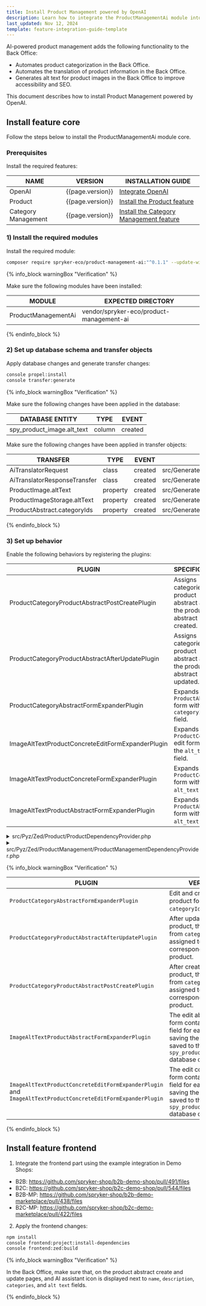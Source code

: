 ```yaml
---
title: Install Product Management powered by OpenAI
description: Learn how to integrate the ProductManagementAi module into a Spryker project.
last_updated: Nov 12, 2024
template: feature-integration-guide-template
---
```


AI-powered product management adds the following functionality to the Back Office:
* Automates product categorization in the Back Office.  
* Automates the translation of product information in the Back Office.  
* Generates alt text for product images in the Back Office to improve accessibility and SEO.


This document describes how to install Product Management powered by OpenAI.

## Install feature core

Follow the steps below to install the ProductManagementAi module core.

### Prerequisites

Install the required features:

| NAME                | VERSION          | INSTALLATION GUIDE                                                                                                                                                                                   |
|---------------------|------------------|------------------------------------------------------------------------------------------------------------------------------------------------------------------------------------------------------|
| OpenAI              | {{page.version}} | [Integrate OpenAI](/docs/pbc/all/miscellaneous/{{page.version}}/third-party-integrations/open-ai/integrate-openai.html)                                      |
| Product             | {{page.version}} | [Install the Product feature](/docs/pbc/all/product-information-management/{{page.version}}/base-shop/install-and-upgrade/install-features/install-the-product-feature.html)                         |
| Category Management | {{page.version}} | [Install the Category Management feature](/docs/pbc/all/product-information-management/{{page.version}}/base-shop/install-and-upgrade/install-features/install-the-category-management-feature.html) |

### 1) Install the required modules

Install the required module:

```bash
composer require spryker-eco/product-management-ai:"^0.1.1" --update-with-dependencies
```

{% info_block warningBox "Verification" %}

Make sure the following modules have been installed:

| MODULE              | EXPECTED DIRECTORY                       |
|---------------------|------------------------------------------|
| ProductManagementAi | vendor/spryker-eco/product-management-ai |

{% endinfo_block %}

### 2) Set up database schema and transfer objects

Apply database changes and generate transfer changes:

```bash
console propel:install
console transfer:generate
```

{% info_block warningBox "Verification" %}

Make sure the following changes have been applied in the database:

| DATABASE ENTITY            | TYPE   | EVENT   |
|----------------------------|--------|---------|
| spy_product_image.alt_text | column | created |

Make sure the following changes have been applied in transfer objects:

| TRANSFER                     | TYPE     | EVENT   | PATH                                                       |
|------------------------------|----------|---------|------------------------------------------------------------|
| AiTranslatorRequest          | class    | created | src/Generated/Shared/Transfer/AiTranslatorRequestTransfer  |
| AiTranslatorResponseTransfer | class    | created | src/Generated/Shared/Transfer/AiTranslatorResponseTransfer |
| ProductImage.altText         | property | created | src/Generated/Shared/Transfer/ProductImageTransfer         |
| ProductImageStorage.altText  | property | created | src/Generated/Shared/Transfer/ProductImageStorageTransfer  |
| ProductAbstract.categoryIds  | property | created | src/Generated/Shared/Transfer/ProductAbstractTransfer      |

{% endinfo_block %}

### 3) Set up behavior

Enable the following behaviors by registering the plugins:

| PLUGIN                                            | SPECIFICATION                                                                     | PREREQUISITES | NAMESPACE                                                                 |
|---------------------------------------------------|-----------------------------------------------------------------------------------|---------------|---------------------------------------------------------------------------|
| ProductCategoryProductAbstractPostCreatePlugin    | Assigns categories to a product abstract after the product abstract is created. |               | SprykerEco\Zed\ProductManagementAi\Communication\Plugin\Product           |
| ProductCategoryProductAbstractAfterUpdatePlugin   | Assigns categories to a product abstract after the product abstract is updated. |               | SprykerEco\Zed\ProductManagementAi\Communication\Plugin\Product           |
| ProductCategoryAbstractFormExpanderPlugin         | Expands the `ProductAbstract` form with `categoryIds` field.                            |               | SprykerEco\Zed\ProductManagementAi\Communication\Plugin\ProductManagement |
| ImageAltTextProductConcreteEditFormExpanderPlugin | Expands the `ProductConcrete` edit form with the `alt_text` field.                          |               | SprykerEco\Zed\ProductManagementAi\Communication\Plugin\ProductManagement |
| ImageAltTextProductConcreteFormExpanderPlugin     | Expands the `ProductConcrete` form with the `alt_text` field.                               |               | SprykerEco\Zed\ProductManagementAi\Communication\Plugin\ProductManagement |
| ImageAltTextProductAbstractFormExpanderPlugin     | Expands the `ProductAbstract` form with the `alt_text` field.                               |               | SprykerEco\Zed\ProductManagementAi\Communication\Plugin\ProductManagement |


<details>
  <summary>src/Pyz/Zed/Product/ProductDependencyProvider.php</summary>

```php
<?php

namespace Pyz\Zed\Product;

use Spryker\Zed\Product\ProductDependencyProvider as SprykerProductDependencyProvider;
use SprykerEco\Zed\ProductManagementAi\Communication\Plugin\Product\ProductCategoryProductAbstractAfterUpdatePlugin;
use SprykerEco\Zed\ProductManagementAi\Communication\Plugin\Product\ProductCategoryProductAbstractPostCreatePlugin;

class ProductDependencyProvider extends SprykerProductDependencyProvider
{
    /**
     * @return array<\Spryker\Zed\ProductExtension\Dependency\Plugin\ProductAbstractPostCreatePluginInterface>
     */
    protected function getProductAbstractPostCreatePlugins(): array
    {
        return [
            new ProductCategoryProductAbstractPostCreatePlugin(),
        ];
    }

    /**
     * @param \Spryker\Zed\Kernel\Container $container
     *
     * @return array<\Spryker\Zed\Product\Dependency\Plugin\ProductAbstractPluginUpdateInterface>
     */
    protected function getProductAbstractAfterUpdatePlugins(Container $container): array
    {
        return [
            new ProductCategoryProductAbstractAfterUpdatePlugin(),
        ];
    }
}

```

</details>


<details>
  <summary>src/Pyz/Zed/ProductManagement/ProductManagementDependencyProvider.php</summary>


```php
<?php

namespace Pyz\Zed\ProductManagement;

use Spryker\Zed\ProductManagement\ProductManagementDependencyProvider as SprykerProductManagementDependencyProvider;
use SprykerEco\Zed\ProductManagementAi\Communication\Plugin\ProductManagement\ImageAltTextProductAbstractFormExpanderPlugin;
use SprykerEco\Zed\ProductManagementAi\Communication\Plugin\ProductManagement\ImageAltTextProductConcreteEditFormExpanderPlugin;
use SprykerEco\Zed\ProductManagementAi\Communication\Plugin\ProductManagement\ImageAltTextProductConcreteFormExpanderPlugin;
use SprykerEco\Zed\ProductManagementAi\Communication\Plugin\ProductManagement\ProductCategoryAbstractFormExpanderPlugin;

class ProductManagementDependencyProvider extends SprykerProductManagementDependencyProvider
{
/**
     * @return array<\Spryker\Zed\ProductManagementExtension\Dependency\Plugin\ProductConcreteEditFormExpanderPluginInterface>
     */
    protected function getProductConcreteEditFormExpanderPlugins(): array
    {
        return [
            new ImageAltTextProductConcreteEditFormExpanderPlugin(),
        ];
    }

    /**
     * @return array<\Spryker\Zed\ProductManagementExtension\Dependency\Plugin\ProductAbstractFormExpanderPluginInterface>
     */
    protected function getProductAbstractFormExpanderPlugins(): array
    {
        return [
            new ProductCategoryAbstractFormExpanderPlugin(),
            new ImageAltTextProductAbstractFormExpanderPlugin(),
        ];
    }

    /**
     * @return array<\Spryker\Zed\ProductManagementExtension\Dependency\Plugin\ProductConcreteFormExpanderPluginInterface>
     */
    protected function getProductConcreteFormExpanderPlugins(): array
    {
        return [
            new ImageAltTextProductConcreteFormExpanderPlugin(),
        ];
    }
}

```

</details>

{% info_block warningBox "Verification" %}

| PLUGIN | VERIFICATION |
| - | - |
| `ProductCategoryAbstractFormExpanderPlugin` |  Edit and create abstract product forms contain `categoryIds` field.
| `ProductCategoryProductAbstractAfterUpdatePlugin` |  After updating an abstract product, the categories from `categoryIds` field are assigned to the corresponding abstract product. |
| `ProductCategoryProductAbstractPostCreatePlugin` |  After creating an abstract product, the categories from `categoryIds` field are assigned to the corresponding abstract product. |
| `ImageAltTextProductAbstractFormExpanderPlugin` | The edit abstract product form contains the `alt_text` field for each image. After saving the form, the value is saved to the `spy_product_image.alt_text` database column. |
| `ImageAltTextProductConcreteEditFormExpanderPlugin` and `ImageAltTextProductConcreteEditFormExpanderPlugin` | The edit concrete product form contains the `alt_text` field for each image. After saving the form, the value is saved to the `spy_product_image.alt_text` database column. |

{% endinfo_block %}

## Install feature frontend

1. Integrate the frontend part using the example integration in Demo Shops:
- B2B: https://github.com/spryker-shop/b2b-demo-shop/pull/491/files
- B2C: https://github.com/spryker-shop/b2c-demo-shop/pull/544/files
- B2B-MP: https://github.com/spryker-shop/b2b-demo-marketplace/pull/438/files
- B2C-MP: https://github.com/spryker-shop/b2c-demo-marketplace/pull/422/files

2. Apply the frontend changes:

```bash
npm install
console frontend:project:install-dependencies
console frontend:zed:build
```

{% info_block warningBox "Verification" %}

In the Back Office, make sure that, on the product abstract create and update pages, and AI assistant icon is displayed next to `name`, `description`, `categories`, and `alt text` fields.

{% endinfo_block %}
